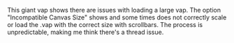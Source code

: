 This giant vap shows there are issues with loading a large vap.  The option "Incompatible Canvas Size" shows and some
times does not correctly scale or load the .vap with the correct size with scrollbars.  The process is unpredictable,
making me think there's a thread issue.
